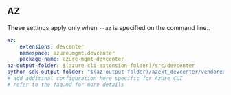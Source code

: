## AZ

These settings apply only when `--az` is specified on the command line..

``` yaml $(az)
az:
    extensions: devcenter
    namespace: azure.mgmt.devcenter
    package-name: azure-mgmt-devcenter
az-output-folder: $(azure-cli-extension-folder)/src/devcenter
python-sdk-output-folder: "$(az-output-folder)/azext_devcenter/vendored_sdks/devcenter"
# add additinal configuration here specific for Azure CLI
# refer to the faq.md for more details
```

